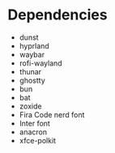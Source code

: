 # Dependencies

- dunst
- hyprland
- waybar
- rofi-wayland
- thunar
- ghostty
- bun
- bat
- zoxide
- Fira Code nerd font
- Inter font
- anacron
- xfce-polkit
